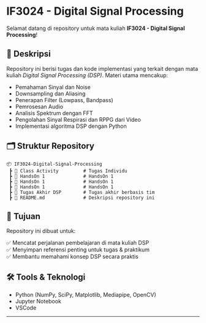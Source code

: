 # IF3024 - Digital Signal Processing

Selamat datang di repository untuk mata kuliah **IF3024 - Digital Signal Processing**!

## 📖 Deskripsi
Repository ini berisi tugas dan kode implementasi yang terkait dengan mata kuliah *Digital Signal Processing (DSP)*. Materi utama mencakup:

- Pemahaman Sinyal dan Noise
- Downsampling dan Aliasing
- Penerapan Filter (Lowpass, Bandpass)
- Pemrosesan Audio
- Analisis Spektrum dengan FFT
- Pengolahan Sinyal Respirasi dan RPPG dari Video
- Implementasi algoritma DSP dengan Python

## 🗂️ Struktur Repository
```
📦 IF3024-Digital-Signal-Processing
 ┣ 📁 Class Activity         # Tugas Individu
 ┣ 📁 HandsOn 1              # HandsOn 1
 ┣ 📁 HandsOn 1              # HandsOn 1
 ┣ 📁 HandsOn 1              # HandsOn 1
 ┣ 📁 Tugas Akhir DSP        # Tugas akhir berbasis tim
 ┣ 📄 README.md              # Deskripsi repository ini
```

## 🎯 Tujuan
Repository ini dibuat untuk:

✅ Mencatat perjalanan pembelajaran di mata kuliah DSP  
✅ Menyimpan referensi penting untuk tugas & praktikum  
✅ Membantu memahami konsep DSP secara praktis  

## 🛠️ Tools & Teknologi
- Python (NumPy, SciPy, Matplotlib, Mediapipe, OpenCV)
- Jupyter Notebook
- VSCode


---
